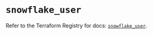 # `snowflake_user`

Refer to the Terraform Registry for docs: [`snowflake_user`](https://registry.terraform.io/providers/snowflake-labs/snowflake/0.92.0/docs/resources/user).
